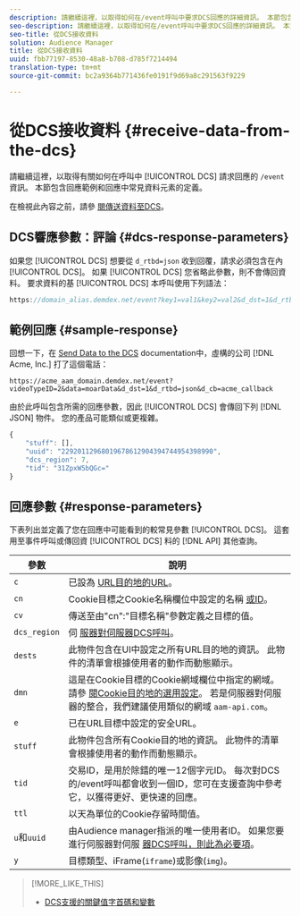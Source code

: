 ```yaml
---
description: 請繼續這裡，以取得如何在/event呼叫中要求DCS回應的詳細資訊。 本節包含回應範例和回應中常見資料元素的定義。
seo-description: 請繼續這裡，以取得如何在/event呼叫中要求DCS回應的詳細資訊。 本節包含回應範例和回應中常見資料元素的定義。
seo-title: 從DCS接收資料
solution: Audience Manager
title: 從DCS接收資料
uuid: fbb77197-8530-48a8-b708-d785f7214494
translation-type: tm+mt
source-git-commit: bc2a9364b771436fe0191f9d69a8c291563f9229

---
```



# 從DCS接收資料 {#receive-data-from-the-dcs}

請繼續這裡，以取得有關如何在呼叫中 [!UICONTROL DCS] 請求回應的 `/event` 資訊。 本節包含回應範例和回應中常見資料元素的定義。

在檢視此內容之前，請參 [閱傳送資料至DCS](../../../api/dcs-intro/dcs-event-calls/dcs-url-send.md)。

## DCS響應參數：評論 {#dcs-response-parameters}

如果您 [!UICONTROL DCS] 想要從 `d_rtbd=json` 收到回覆，請求必須包含在內 [!UICONTROL DCS]。 如果 [!UICONTROL DCS] 您省略此參數，則不會傳回資料。 要求資料的基 [!UICONTROL DCS] 本呼叫使用下列語法：

```js
https://domain_alias.demdex.net/event?key1=val1&key2=val2&d_dst=1&d_rtbd=json&d_cb=callback
```

## 範例回應 {#sample-response}

回想一下，在 [Send Data to the DCS](../../../api/dcs-intro/dcs-event-calls/dcs-url-send.md) documentation中，虛構的公司 [!DNL Acme, Inc.] 打了這個電話：

`https://acme_aam_domain.demdex.net/event?videoTypeID=2&data=moarData&d_dst=1&d_rtbd=json&d_cb=acme_callback`

由於此呼叫包含所需的回應參數，因此 [!UICONTROL DCS] 會傳回下列 [!DNL JSON] 物件。 您的產品可能類似或更複雜。

```js
{
    "stuff": [],
    "uuid": "22920112968019678612904394744954398990",
    "dcs_region": 7,
    "tid": "31ZpxW5bQGc="
}
```

## 回應參數 {#response-parameters}

下表列出並定義了您在回應中可能看到的較常見參數 [!UICONTROL DCS]。 這套用至事件呼叫或傳回資 [!UICONTROL DCS] 料的 [!DNL API] 其他查詢。

| 參數 | 說明 |
|--- |--- |
| `c` | 已設為 [URL目的地的URL](../../../features/destinations/create-url-destination.md)。 |
| `cn` | Cookie目標之Cookie名稱欄位中設定的名稱 [或ID](../../../features/destinations/create-cookie-destination.md)。 |
| `cv` | 傳送至由"cn":"目標名稱"參數定義之目標的值。 |
| `dcs_region` | 伺 [服器對伺服器DCS呼叫](../../../api/dcs-intro/dcs-api-reference/dcs-regions.md)。 |
| `dests` | 此物件包含在UI中設定之所有URL目的地的資訊。 此物件的清單會根據使用者的動作而動態顯示。 |
| `dmn` | 這是在Cookie目標的Cookie網域欄位中指定的網域。 請參 [閱Cookie目的地的選用設定](../../../features/destinations/cookie-destination-options.md)。  若是伺服器對伺服器的整合，我們建議使用類似的網域 `aam-api.com`。 |
| `e` | 已在URL目標中設定的安全URL。 |
| `stuff` | 此物件包含所有Cookie目的地的資訊。 此物件的清單會根據使用者的動作而動態顯示。 |
| `tid` | 交易ID，是用於除錯的唯一12個字元ID。 每次對DCS的/event呼叫都會收到一個ID，您可在支援查詢中參考它，以獲得更好、更快速的回應。 |
| `ttl` | 以天為單位的Cookie存留時間值。 |
| `u`和`uuid` | 由Audience manager指派的唯一使用者ID。 如果您要進行伺服器對伺服 [器DCS呼叫，則此為必要項](../../../api/dcs-intro/dcs-s2s/dcs-s2s-calls.md)。 |
| `y` | 目標類型、iFrame(`iframe`)或影像(`img`)。 |

>[!MORE_LIKE_THIS]
>
>* [DCS支援的關鍵值字首碼和變數](../../../api/dcs-intro/dcs-api-reference/dcs-keys.md)

